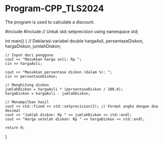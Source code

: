 # Program-CPP_TLS2024
The program is used to calculate a discount.



#include <iostream>
#include <iomanip>  // Untuk std::setprecision
using namespace std;

int main() 
{
    // Deklarasi variabel
    double hargaAsli, persentaseDiskon, hargaDiskon, jumlahDiskon;

    // Input dari pengguna
    cout << "Masukkan harga asli: Rp ";
    cin >> hargaAsli;

    cout << "Masukkan persentase diskon (dalam %): ";
    cin >> persentaseDiskon;

    // Menghitung diskon
    jumlahDiskon = hargaAsli * (persentaseDiskon / 100.0);
    hargaDiskon = hargaAsli - jumlahDiskon;

    // Menampilkan hasil
    cout << std::fixed << std::setprecision(2); // Format angka dengan dua desimal
    cout << "Jumlah diskon: Rp " << jumlahDiskon << std::endl;
    cout << "Harga setelah diskon: Rp " << hargaDiskon << std::endl;

    return 0;
}
